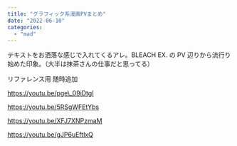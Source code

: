 ```yaml
---
title: "グラフィック系漫画PVまとめ"
date: "2022-06-10"
categories: 
  - "mad"
---
```


テキストをお洒落な感じで入れてくるアレ。BLEACH EX. の PV 辺りから流行り始めた印象。（大半は抹茶さんの仕事だと思ってる）

リファレンス用 随時追加

<!--more-->

https://youtu.be/pge\_09iDtgI

https://youtu.be/5RSgWFEtYbs

https://youtu.be/XFJ7XNPzmaM

https://youtu.be/gJP6uEftlxQ
